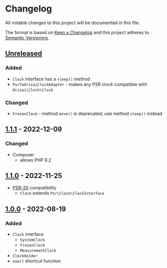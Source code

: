 # Changelog

All notable changes to this project will be documented in this file.

The format is based on [Keep a Changelog](http://keepachangelog.com/en/1.0.0/)
and this project adheres to [Semantic Versioning](http://semver.org/spec/v2.0.0.html).

## [Unreleased](https://github.com/orisai/clock/compare/1.1.1...HEAD)

### Added

- `Clock` interface has a `sleep()` method
- `PsrToOrisaiClockAdapter` - makes any PSR clock compatible with `Orisai\Clock\Clock`

### Changed

- `FrozenClock` - method `move()` is deprecated, use method `sleep()` instead

## [1.1.1](https://github.com/orisai/clock/compare/1.1.0...1.1.1) - 2022-12-09

### Changed

- Composer
	- allows PHP 8.2

## [1.1.0](https://github.com/orisai/clock/compare/1.0.0...1.1.0) - 2022-11-25

- [PSR-20](https://www.php-fig.org/psr/psr-20/) compatibility
  - `Clock` extends `Psr\Clock\ClockInterface`

## [1.0.0](https://github.com/orisai/clock/releases/tag/1.0.0) - 2022-08-19

### Added

- `Clock` interface
	- `SystemClock`
	- `FrozenClock`
	- `MeasurementClock`
- `ClockHolder`
- `now()` shortcut function
